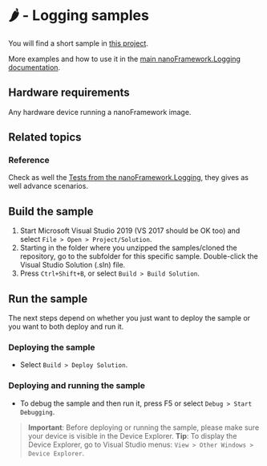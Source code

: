 # 🌶️ - Logging samples

You will find a short sample in [this project](./Program.cs).

More examples and how to use it in the [main nanoFramework.Logging documentation](https://github.com/nanoframework/nanoFramework.Logging/blob/main/README.md).

## Hardware requirements

Any hardware device running a nanoFramework image.

## Related topics

### Reference

Check as well the [Tests from the nanoFramework.Logging](https://github.com/nanoframework/nanoFramework.Logging/tree/main/Tests/UnitTestDebugLogging), they gives as well advance scenarios.

## Build the sample

1. Start Microsoft Visual Studio 2019 (VS 2017 should be OK too) and select `File > Open > Project/Solution`.
1. Starting in the folder where you unzipped the samples/cloned the repository, go to the subfolder for this specific sample. Double-click the Visual Studio Solution (.sln) file.
1. Press `Ctrl+Shift+B`, or select `Build > Build Solution`.

## Run the sample

The next steps depend on whether you just want to deploy the sample or you want to both deploy and run it.

### Deploying the sample

- Select `Build > Deploy Solution`.

### Deploying and running the sample

- To debug the sample and then run it, press F5 or select `Debug > Start Debugging`.

> **Important**: Before deploying or running the sample, please make sure your device is visible in the Device Explorer.
> **Tip**: To display the Device Explorer, go to Visual Studio menus: `View > Other Windows > Device Explorer`.
